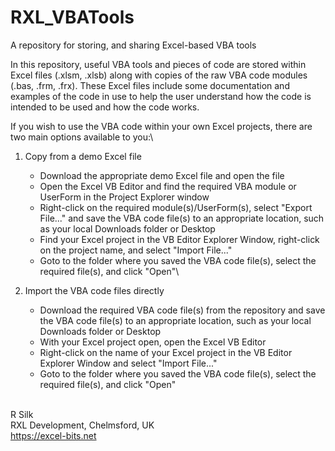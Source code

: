 # RXL_VBATools
A repository for storing, and sharing Excel-based VBA tools

In this repository, useful VBA tools and pieces of code are stored within Excel files (.xlsm, .xlsb) along with copies of the raw VBA code modules (.bas, .frm, .frx). These Excel files include some documentation and examples of the code in use to help the user understand how the code is intended to be used and how the code works.

If you wish to use the VBA code within your own Excel projects, there are two main options available to you:\
1. Copy from a demo Excel file
   * Download the appropriate demo Excel file and open the file
   * Open the Excel VB Editor and find the required VBA module or UserForm in the Project Explorer window
   * Right-click on the required module(s)/UserForm(s), select "Export File..." and save the VBA code file(s) to an appropriate location, such as your local Downloads folder or Desktop
   * Find your Excel project in the VB Editor Explorer Window, right-click on the project name, and select "Import File..."
   * Goto to the folder where you saved the VBA code file(s), select the required file(s), and click "Open"\

2. Import the VBA code files directly
   * Download the required VBA code file(s) from the repository and save the VBA code file(s) to an appropriate location, such as your local Downloads folder or Desktop
   * With your Excel project open, open the Excel VB Editor
   * Right-click on the name of your Excel project in the VB Editor Explorer Window and select "Import File..."
   * Goto to the folder where you saved the VBA code file(s), select the required file(s), and click "Open"

\
R Silk\
RXL Development, Chelmsford, UK\
https://excel-bits.net

